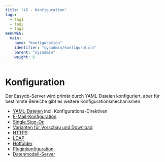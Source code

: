 ```yaml
---
title: "45 - Konfiguration"
tags:
  - tag1
  - tag2
  - tag3
menuWEG:
  main:
    name: "Konfiguration"
    identifier: "sysadmin/konfiguration"
    parent: "sysadmin"
    weight: 6
---
```

# Konfiguration

Der Easydb-Server wird primär durch YAML-Dateien konfiguriert, aber für bestimmte Bereiche gibt es weitere Konfigurationsmechanismen.

- [YAML-Dateien](/de/sysadmin/konfiguration/yaml) incl. Konfigurations-Direktiven
- [E-Mail-Konfiguration](/de/sysadmin/konfiguration/email)
- [Single Sign-On](/de/sysadmin/konfiguration/sso)
- [Varianten für Vorschau und Download](/en/sysadmin/konfiguration/easydb-server.yml/produce)
- [HTTPS](/de/sysadmin/konfiguration/https)
- [LDAP](/de/sysadmin/konfiguration/ldap)
- [Hotfolder](/de/sysadmin/konfiguration/hotfolder)
- [Pluginkonfiguration](/de/sysadmin/konfiguration/plugin)
- [Datenmodell-Server](/de/sysadmin/konfiguration/objectstore)


[not ready]: # "- [EAS-Konfiguration](/de/sysadmin/konfiguration/eas)  "

[not ready2]: # "- [L10n-Konfiguration](/de/sysadmin/konfiguration/l10n)  "

[not ready3]: # "- [Einstellungen zur Laufzeitkonfiguration](/de/sysadmin/konfiguration/baseconfig)  "

